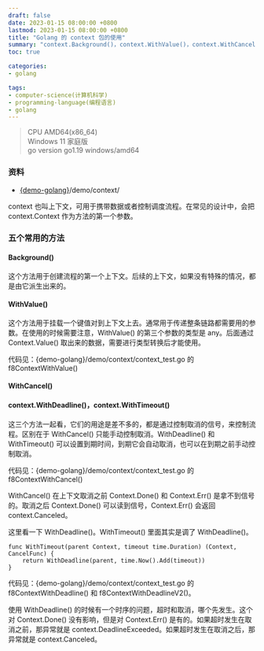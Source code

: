 ```yaml
---
draft: false
date: 2023-01-15 08:00:00 +0800
lastmod: 2023-01-15 08:00:00 +0800
title: "Golang 的 context 包的使用"
summary: "context.Background()，context.WithValue()，context.WithCancel()，context.WithDeadline()，context.WithTimeout()"
toc: true

categories:
- golang

tags:
- computer-science(计算机科学)
- programming-language(编程语言)
- golang
---
```


> CPU AMD64(x86_64)<br/>
> Windows 11 家庭版<br/>
> go version go1.19 windows/amd64 

### 资料

- [{demo-golang}](https://github.com/KelipuTe/demo-golang)/demo/context/

context 也叫上下文，可用于携带数据或者控制调度流程。在常见的设计中，会把 context.Context 作为方法的第一个参数。

### 五个常用的方法

#### Background()

这个方法用于创建流程的第一个上下文。后续的上下文，如果没有特殊的情况，都是由它派生出来的。

#### WithValue()

这个方法用于挂载一个键值对到上下文上去。通常用于传递整条链路都需要用的参数。在使用的时候需要注意，WithValue() 的第三个参数的类型是 any。后面通过 Context.Value() 取出来的数据，需要进行类型转换后才能使用。

代码见：{demo-golang}/demo/context/context_test.go 的 f8ContextWithValue()

#### WithCancel()

#### context.WithDeadline()，context.WithTimeout()

这三个方法一起看，它们的用途是差不多的，都是通过控制取消的信号，来控制流程。区别在于 WithCancel() 只能手动控制取消。WithDeadline() 和 WithTimeout() 可以设置到期时间，到期它会自动取消，也可以在到期之前手动控制取消。

代码见：{demo-golang}/demo/context/context_test.go 的 f8ContextWithCancel()

WithCancel() 在上下文取消之前 Context.Done() 和 Context.Err() 是拿不到信号的。取消之后 Context.Done() 可以读到信号，Context.Err() 会返回 context.Canceled。

这里看一下 WithDeadline()。WithTimeout() 里面其实是调了 WithDeadline()。

```
func WithTimeout(parent Context, timeout time.Duration) (Context, CancelFunc) {
	return WithDeadline(parent, time.Now().Add(timeout))
}
```

代码见：{demo-golang}/demo/context/context_test.go 的 f8ContextWithDeadline() 和 f8ContextWithDeadlineV2()。

使用 WithDeadline() 的时候有一个时序的问题，超时和取消，哪个先发生。这个对 Context.Done() 没有影响，但是对 Context.Err() 是有的。如果超时发生在取消之前，那异常就是 context.DeadlineExceeded。如果超时发生在取消之后，那异常就是 context.Canceled。
